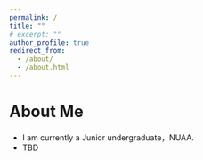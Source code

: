 ```yaml
---
permalink: /
title: ""
# excerpt: ""
author_profile: true
redirect_from: 
  - /about/
  - /about.html
---
```


# About Me

* I am currently a Junior undergraduate，NUAA.
* TBD

